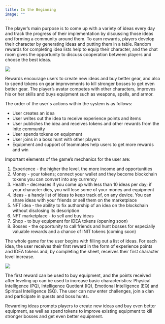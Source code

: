 ```yaml
---
title: In the Beginning
image: ""
---
```

The player’s main purpose is to come up with a variety of ideas every day and track the progress of their implementation by discussing those ideas and forming a community around them. To earn rewards, players develop their character by generating ideas and putting them in a table. Random rewards for completing idea lists help to equip their character, and the chat room gives the opportunity to discuss cooperation between players and choose the best ideas.

![](img/origin.3.jpg)

Rewards encourage users to create new ideas and buy better gear, and also to spend tokens on gear improvements to kill stronger bosses to get even better gear. The player’s avatar competes with other characters, improves his or her skills and buys equipment such as weapons, spells, and armor.

The order of the user's actions within the system is as follows:

* User creates an idea
* User writes out the idea to receive experience points and items
* User publishes the idea and receives tokens and other rewards from the Inite community 
* User spends tokens on equipment
* User joins in a boss hunt with other players
* Equipment and support of teammates help users to get more rewards and win



Important elements of the game’s mechanics for the user are:

1. Experience - the higher the level, the more income and opportunities
2. Money - your tokens; connect your wallet and they become blockchain tokens you can convert into any currency
3. Health - decreases if you come up with less than 10 ideas per day; if your character dies, you will lose some of your money and equipment
4. Ideas - a handy list of ideas to keep track of, on any device. You can share ideas with your friends or sell them on the marketplace
5. NFT idea - the ability to fix authorship of an idea on the blockchain without disclosing its description
6. NFT marketplace - to sell and buy ideas
7. Shop - to buy equipment for IDEA tokens (opening soon)
8. Bosses - the opportunity to call friends and hunt bosses for especially valuable rewards and a chance of INIT tokens (coming soon)

The whole game for the user begins with filling out a list of ideas. For each idea, the user receives their first reward in the form of experience points and IDEA tokens and, by completing the sheet, receives their first character level increase.  

![](img/origin.3.jpg)

The first reward can be used to buy equipment, and the points received after leveling up can be used to increase basic characteristics: Physical Intelligence (PQ), Intelligence Quotient (IQ), Emotional Intelligence (EQ) and Spiritual Intelligence (SQ). The user can now enter challenges, join a clan and participate in quests and boss hunts.

Rewarding ideas prompts players to create new ideas and buy even better equipment, as well as spend tokens to improve existing equipment to kill stronger bosses and get even better equipment.